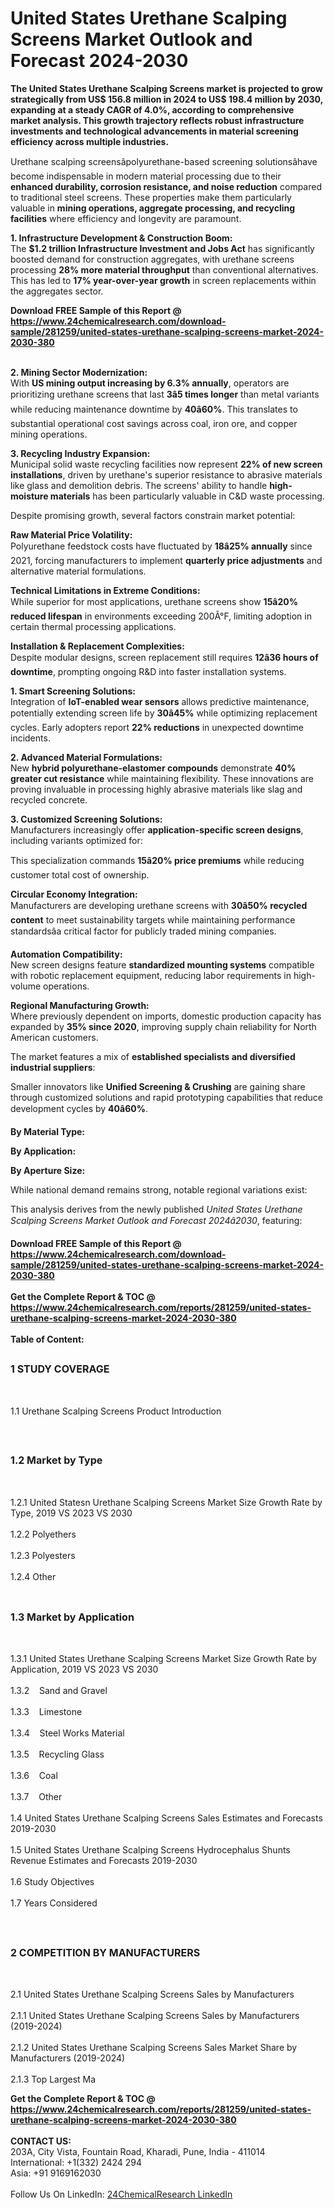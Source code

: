 <h1>United States Urethane Scalping Screens Market Outlook and Forecast 2024-2030</h1><p><strong>The United States Urethane Scalping Screens market is projected to grow strategically from <strong>US$ 156.8 million in 2024 to US$ 198.4 million by 2030</strong>, expanding at a steady <strong>CAGR of 4.0%</strong>, according to comprehensive market analysis. This growth trajectory reflects robust infrastructure investments and technological advancements in material screening efficiency across multiple industries.</strong></p><p>Urethane scalping screensâpolyurethane-based screening solutionsâhave become indispensable in modern material processing due to their <strong>enhanced durability, corrosion resistance, and noise reduction</strong> compared to traditional steel screens. These properties make them particularly valuable in <strong>mining operations, aggregate processing, and recycling facilities</strong> where efficiency and longevity are paramount.</p><p><strong>1. Infrastructure Development &amp; Construction Boom:</strong><br>
The <strong>$1.2 trillion Infrastructure Investment and Jobs Act</strong> has significantly boosted demand for construction aggregates, with urethane screens processing <strong>28% more material throughput</strong> than conventional alternatives. This has led to <strong>17% year-over-year growth</strong> in screen replacements within the aggregates sector.</p><div><b>Download FREE Sample of this Report @ 
            <a href="https://www.24chemicalresearch.com/download-sample/281259/united-states-urethane-scalping-screens-market-2024-2030-380">
            https://www.24chemicalresearch.com/download-sample/281259/united-states-urethane-scalping-screens-market-2024-2030-380</a></b></div><br><p><strong>2. Mining Sector Modernization:</strong><br>
With <strong>US mining output increasing by 6.3% annually</strong>, operators are prioritizing urethane screens that last <strong>3â5 times longer</strong> than metal variants while reducing maintenance downtime by <strong>40â60%</strong>. This translates to substantial operational cost savings across coal, iron ore, and copper mining operations.</p><p><strong>3. Recycling Industry Expansion:</strong><br>
Municipal solid waste recycling facilities now represent <strong>22% of new screen installations</strong>, driven by urethane's superior resistance to abrasive materials like glass and demolition debris. The screens' ability to handle <strong>high-moisture materials</strong> has been particularly valuable in C&amp;D waste processing.</p><p>Despite promising growth, several factors constrain market potential:</p><p><strong>Raw Material Price Volatility:</strong><br>
	Polyurethane feedstock costs have fluctuated by <strong>18â25% annually</strong> since 2021, forcing manufacturers to implement <strong>quarterly price adjustments</strong> and alternative material formulations.</p><p><strong>Technical Limitations in Extreme Conditions:</strong><br>
	While superior for most applications, urethane screens show <strong>15â20% reduced lifespan</strong> in environments exceeding 200Â°F, limiting adoption in certain thermal processing applications.</p><p><strong>Installation &amp; Replacement Complexities:</strong><br>
	Despite modular designs, screen replacement still requires <strong>12â36 hours of downtime</strong>, prompting ongoing R&amp;D into faster installation systems.</p><p><strong>1. Smart Screening Solutions:</strong><br>
Integration of <strong>IoT-enabled wear sensors</strong> allows predictive maintenance, potentially extending screen life by <strong>30â45%</strong> while optimizing replacement cycles. Early adopters report <strong>22% reductions</strong> in unexpected downtime incidents.</p><p><strong>2. Advanced Material Formulations:</strong><br>
New <strong>hybrid polyurethane-elastomer compounds</strong> demonstrate <strong>40% greater cut resistance</strong> while maintaining flexibility. These innovations are proving invaluable in processing highly abrasive materials like slag and recycled concrete.</p><p><strong>3. Customized Screening Solutions:</strong><br>
Manufacturers increasingly offer <strong>application-specific screen designs</strong>, including variants optimized for: 

</p><p>This specialization commands <strong>15â20% price premiums</strong> while reducing customer total cost of ownership.</p><p><strong>Circular Economy Integration:</strong><br>
	Manufacturers are developing urethane screens with <strong>30â50% recycled content</strong> to meet sustainability targets while maintaining performance standardsâa critical factor for publicly traded mining companies.</p><p><strong>Automation Compatibility:</strong><br>
	New screen designs feature <strong>standardized mounting systems</strong> compatible with robotic replacement equipment, reducing labor requirements in high-volume operations.</p><p><strong>Regional Manufacturing Growth:</strong><br>
	Where previously dependent on imports, domestic production capacity has expanded by <strong>35% since 2020</strong>, improving supply chain reliability for North American customers.</p><p>The market features a mix of <strong>established specialists and diversified industrial suppliers</strong>:</p><p>Smaller innovators like <strong>Unified Screening &amp; Crushing</strong> are gaining share through customized solutions and rapid prototyping capabilities that reduce development cycles by <strong>40â60%</strong>.</p><p><strong>By Material Type:</strong></p><p><strong>By Application:</strong></p><p><strong>By Aperture Size:</strong></p><p>While national demand remains strong, notable regional variations exist:</p><p>This analysis derives from the newly published <em>United States Urethane Scalping Screens Market Outlook and Forecast 2024â2030</em>, featuring:</p><div><b>Download FREE Sample of this Report @ 
            <a href="https://www.24chemicalresearch.com/download-sample/281259/united-states-urethane-scalping-screens-market-2024-2030-380">
            https://www.24chemicalresearch.com/download-sample/281259/united-states-urethane-scalping-screens-market-2024-2030-380</a></b></div><br><div><b>Get the Complete Report & TOC @ 
            <a href="https://www.24chemicalresearch.com/reports/281259/united-states-urethane-scalping-screens-market-2024-2030-380">
            https://www.24chemicalresearch.com/reports/281259/united-states-urethane-scalping-screens-market-2024-2030-380</a></b></div><br>
            <b>Table of Content:</b><p><h2><span style="font-size:16px"><strong>1 STUDY COVERAGE</strong></span></h2><br />
<p>1.1 Urethane Scalping Screens Product Introduction</p><br />
<h2><span style="font-size:16px"><strong>1.2 Market by Type</strong></span></h2><br />
<p>1.2.1 United Statesn Urethane Scalping Screens Market Size Growth Rate by Type, 2019 VS 2023 VS 2030<br /><br />
1.2.2 Polyethers&nbsp;&nbsp; &nbsp;<br /><br />
1.2.3 Polyesters<br /><br />
1.2.4 Other<br /><br />
<h2><span style="font-size:16px"><strong>1.3 Market by Application</strong></span></h2><br />
<p>1.3.1 United States Urethane Scalping Screens Market Size Growth Rate by Application, 2019 VS 2023 VS 2030<br /><br />
1.3.2&nbsp;&nbsp; &nbsp;Sand and Gravel<br /><br />
1.3.3&nbsp;&nbsp; &nbsp;Limestone<br /><br />
1.3.4&nbsp;&nbsp; &nbsp;Steel Works Material<br /><br />
1.3.5&nbsp;&nbsp; &nbsp;Recycling Glass<br /><br />
1.3.6&nbsp;&nbsp; &nbsp;Coal<br /><br />
1.3.7&nbsp;&nbsp; &nbsp;Other<br /><br />
1.4 United States Urethane Scalping Screens Sales Estimates and Forecasts 2019-2030<br /><br />
1.5 United States Urethane Scalping Screens Hydrocephalus Shunts Revenue Estimates and Forecasts 2019-2030<br /><br />
1.6 Study Objectives<br /><br />
1.7 Years Considered</p><br />
<h2><span style="font-size:16px"><strong>2 COMPETITION BY MANUFACTURERS</strong></span></h2><br />
<p>2.1 United States Urethane Scalping Screens Sales by Manufacturers<br /><br />
2.1.1 United States Urethane Scalping Screens Sales by Manufacturers (2019-2024)<br /><br />
2.1.2 United States Urethane Scalping Screens Sales Market Share by Manufacturers (2019-2024)<br /><br />
2.1.3 Top Largest Ma</p><div><b>Get the Complete Report & TOC @ 
            <a href="https://www.24chemicalresearch.com/reports/281259/united-states-urethane-scalping-screens-market-2024-2030-380">
            https://www.24chemicalresearch.com/reports/281259/united-states-urethane-scalping-screens-market-2024-2030-380</a></b></div><br><b>CONTACT US:</b><br>
            203A, City Vista, Fountain Road, Kharadi, Pune, India - 411014<br>
            International: +1(332) 2424 294<br>
            Asia: +91 9169162030 <br><br>
            Follow Us On LinkedIn: <a href="https://www.linkedin.com/company/24chemicalresearch/">24ChemicalResearch LinkedIn</a>